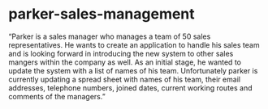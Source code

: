 # parker-sales-management
“Parker is a sales manager who manages a team of 50 sales representatives. He wants to create an
application to handle his sales team and is looking forward in introducing the new system to other
sales mangers within the company as well. As an initial stage, he wanted to update the system
with a list of names of his team. Unfortunately parker is currently updating a spread sheet with
names of his team, their email addresses, telephone numbers, joined dates, current working
routes and comments of the managers.”


